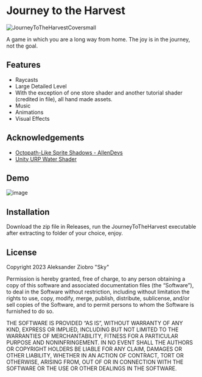 
# Journey to the Harvest
![JourneyToTheHarvestCoversmall](https://user-images.githubusercontent.com/54987160/231079820-4b354416-0f58-4b37-8abc-a469d0073e3e.png)

A game in which you are a long way from home. The joy is in the journey, not the goal.


## Features

- Raycasts
- Large Detailed Level
- With the exception of one store shader and another tutorial shader (credited in file), all hand made assets.
- Music
- Animations
- Visual Effects


## Acknowledgements

 - [Octopath-Like Sprite Shadows - AllenDevs](https://youtu.be/flu2PNRUAso)
 - [Unity URP Water Shader](https://assetstore.unity.com/packages/2d/textures-materials/water/simple-water-shader-urp-191449)


## Demo

![image](https://user-images.githubusercontent.com/54987160/231079278-dd49955d-b555-496c-bec1-e87ab73c2947.png)



## Installation

Download the zip file in Releases, run the JourneyToTheHarvest executable after extracting to folder of your choice, enjoy.
    
## License
Copyright 2023 Aleksander Ziobro "Sky"

Permission is hereby granted, free of charge, to any person obtaining a copy of this software and associated documentation files (the “Software”), to deal in the Software without restriction, including without limitation the rights to use, copy, modify, merge, publish, distribute, sublicense, and/or sell copies of the Software, and to permit persons to whom the Software is furnished to do so.

THE SOFTWARE IS PROVIDED “AS IS”, WITHOUT WARRANTY OF ANY KIND, EXPRESS OR IMPLIED, INCLUDING BUT NOT LIMITED TO THE WARRANTIES OF MERCHANTABILITY, FITNESS FOR A PARTICULAR PURPOSE AND NONINFRINGEMENT. IN NO EVENT SHALL THE AUTHORS OR COPYRIGHT HOLDERS BE LIABLE FOR ANY CLAIM, DAMAGES OR OTHER LIABILITY, WHETHER IN AN ACTION OF CONTRACT, TORT OR OTHERWISE, ARISING FROM, OUT OF OR IN CONNECTION WITH THE SOFTWARE OR THE USE OR OTHER DEALINGS IN THE SOFTWARE.
